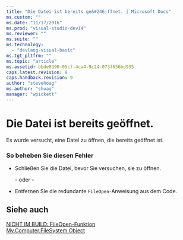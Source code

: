 ```yaml
---
title: "Die Datei ist bereits ge&#246;ffnet. | Microsoft Docs"
ms.custom: ""
ms.date: "11/17/2016"
ms.prod: "visual-studio-dev14"
ms.reviewer: ""
ms.suite: ""
ms.technology: 
  - "devlang-visual-basic"
ms.tgt_pltfrm: ""
ms.topic: "article"
ms.assetid: bbde8390-05cf-4ca4-9c24-073f656bd935
caps.latest.revision: 9
caps.handback.revision: 9
author: "stevehoag"
ms.author: "shoag"
manager: "wpickett"
---
```

# Die Datei ist bereits ge&#246;ffnet.
Es wurde versucht, eine Datei zu öffnen, die bereits geöffnet ist.  
  
### So beheben Sie diesen Fehler  
  
-   Schließen Sie die Datei, bevor Sie versuchen, sie zu öffnen.  
  
     \- oder \-  
  
-   Entfernen Sie die redundante `FileOpen`\-Anweisung aus dem Code.  
  
## Siehe auch  
 [NICHT IM BUILD: FileOpen\-Funktion](http://msdn.microsoft.com/de-de/0f07e1df-d4ea-44a9-a21c-76aa2e242f81)   
 [My.Computer.FileSystem Object](../../visual-basic/language-reference/objects/my-computer-filesystem-object.md)